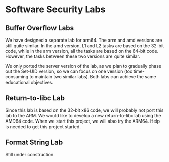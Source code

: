 # Software Security Labs

## Buffer Overflow Labs

We have designed a separate lab for arm64. The arm and amd versions
are still quite similar. In the amd version, L1 and L2 tasks
are based on the 32-bit code, while in the arm version,
all the tasks are based on the 64-bit code. However,
the tasks between these two versions are quite similar. 

We only ported the server version of the lab, as we
plan to gradually phase out the Set-UID version, so we 
can focus on one version (too time-consuming to maintain
two similar labs). Both labs can achieve the same educational 
objectives. 


## Return-to-libc Lab

Since this lab is based on the 32-bit x86 code, we will 
probably not port this lab to the ARM. We would like to develop
a new return-to-libc lab using the AMD64 code. When we 
start this project, we will also try the ARM64. Help is needed
to get this project started. 


## Format String Lab

Still under construction.

